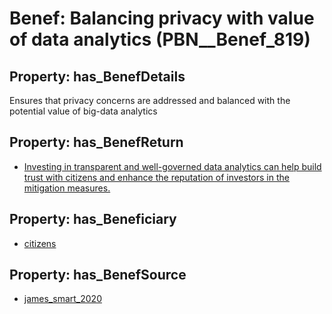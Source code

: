 # Benef: __Balancing privacy with value of data analytics__ (PBN__Benef_819)

## Property: has_BenefDetails

Ensures that privacy concerns are addressed and balanced with the potential value of big-data analytics

## Property: has_BenefReturn

* [Investing in transparent and well-governed data analytics can help build trust with citizens and enhance the reputation of investors in the mitigation measures.](../BenefReturn/PBN__BenefReturn_889)

## Property: has_Beneficiary

* [citizens](../Stakeholder/PBN__Stakeholder_54)

## Property: has_BenefSource

* [james_smart_2020](../Article/PBN__Article_164)


